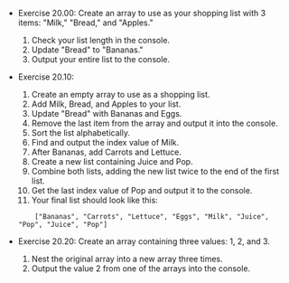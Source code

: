 + Exercise 20.00: Create an array to use as your shopping list with 3 items: "Milk," "Bread," and "Apples."
    1. Check your list length in the console.
    2. Update "Bread" to "Bananas."
    3. Output your entire list to the console.


+ Exercise 20.10: 
    1. Create an empty array to use as a shopping list.
    2. Add Milk, Bread, and Apples to your list.
    3. Update "Bread" with Bananas and Eggs.
    4. Remove the last item from the array and output it into the console.
    5. Sort the list alphabetically.
    6. Find and output the index value of Milk.
    7. After Bananas, add Carrots and Lettuce.
    8. Create a new list containing Juice and Pop.
    9. Combine both lists, adding the new list twice to the end of the first list.
    10. Get the last index value of Pop and output it to the console.
    11. Your final list should look like this:

    ```
        ["Bananas", "Carrots", "Lettuce", "Eggs", "Milk", "Juice", "Pop", "Juice", "Pop"]
    ``` 


+ Exercise 20.20: Create an array containing three values: 1, 2, and 3.
    1. Nest the original array into a new array three times.
    2. Output the value 2 from one of the arrays into the console.

